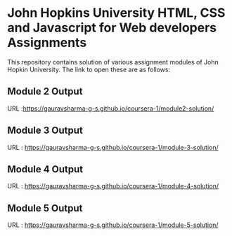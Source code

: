 
# John Hopkins University HTML, CSS and Javascript for Web developers Assignments

This repository contains solution of various assignment modules of John Hopkin University. The link to open these are as follows:

## Module 2 Output
URL :https://gauravsharma-g-s.github.io/coursera-1/module2-solution/

## Module 3 Output
URL : https://gauravsharma-g-s.github.io/coursera-1/module-3-solution/

## Module 4 Output
URL : https://gauravsharma-g-s.github.io/coursera-1/module-4-solution/

## Module 5 Output
URL : https://gauravsharma-g-s.github.io/coursera-1/module-5-solution/


